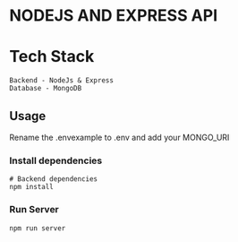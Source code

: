 # NODEJS AND EXPRESS API


# Tech Stack

```
Backend - NodeJs & Express
Database - MongoDB

```
## Usage

Rename the .envexample to .env and add your MONGO_URI

### Install dependencies

```
# Backend dependencies
npm install

```

### Run Server

```
npm run server
```
